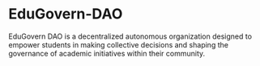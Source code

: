# EduGovern-DAO
EduGovern DAO is a decentralized autonomous organization designed to empower students in making collective decisions and shaping the governance of academic initiatives within their community.


